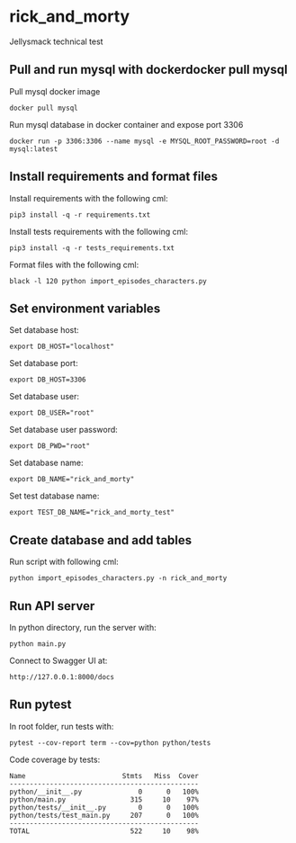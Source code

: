 # rick_and_morty
Jellysmack technical test

## Pull and run mysql with dockerdocker pull mysql

Pull mysql docker image
```commandline
docker pull mysql
```

Run mysql database in docker container and expose port 3306
```commandline
docker run -p 3306:3306 --name mysql -e MYSQL_ROOT_PASSWORD=root -d mysql:latest
```

## Install requirements and format files
Install requirements with the following cml:
```commandline
pip3 install -q -r requirements.txt
```
Install tests requirements with the following cml:
```commandline
pip3 install -q -r tests_requirements.txt
```
Format files with the following cml:
```commandline
black -l 120 python import_episodes_characters.py
```

## Set environment variables
Set database host:
```commandline
export DB_HOST="localhost"
```
Set database port:
```commandline
export DB_HOST=3306
```
Set database user:
```commandline
export DB_USER="root"
```
Set database user password:
```commandline
export DB_PWD="root"
```
Set database name:
```commandline
export DB_NAME="rick_and_morty"
```
Set test database name:
```commandline
export TEST_DB_NAME="rick_and_morty_test"
```
## Create database and add tables
Run script with following cml:
```commandline
python import_episodes_characters.py -n rick_and_morty
```

## Run API server
In python directory, run the server with:
```commandline
python main.py
```
Connect to Swagger UI at:
```commandline
http://127.0.0.1:8000/docs
```

## Run pytest
In root folder, run tests with:
```commandline
pytest --cov-report term --cov=python python/tests
```
Code coverage by tests:
```commandline
Name                        Stmts   Miss  Cover
-----------------------------------------------
python/__init__.py              0      0   100%
python/main.py                315     10    97%
python/tests/__init__.py        0      0   100%
python/tests/test_main.py     207      0   100%
-----------------------------------------------
TOTAL                         522     10    98%
```
